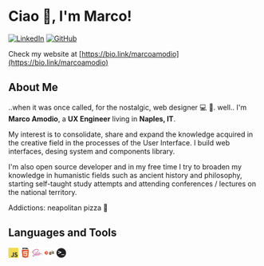 # Ciao 👋, I'm Marco!

<a href="https://www.linkedin.com/in/marco-amodio-30639158/" target="_blank"><img src="https://img.shields.io/badge/LinkedIn-%230077B5.svg?&style=flat-square&logo=linkedin&logoColor=white" alt="LinkedIn"></a>
<a href="https://github.com/marcoamodio/" target="_blank"><img src="https://img.shields.io/badge/-GitHub-181717?style=flat-square&logo=github" alt="GitHub"></a>

Check my website at [https://bio.link/marcoamodio](https://bio.link/marcoamodio)

## About Me

..when it was once called, for the nostalgic, web designer 💻 🎨. well.. I'm **Marco Amodio**, a **UX Engineer** living in **Naples, IT**.

My interest is to consolidate, share and expand the knowledge acquired in the creative field in the processes of the User Interface.
I build web interfaces, desing system and components library.

I'm also open source developer and in my free time I try to broaden my knowledge in humanistic fields such as ancient history and philosophy, starting self-taught study attempts and attending conferences / lectures on the national territory.

Addictions: neapolitan pizza 🍕

## Languages and Tools

<code><img height="20" src="https://raw.githubusercontent.com/github/explore/80688e429a7d4ef2fca1e82350fe8e3517d3494d/topics/javascript/javascript.png"></code>
<code><img height="20" src="https://raw.githubusercontent.com/github/explore/80688e429a7d4ef2fca1e82350fe8e3517d3494d/topics/html/html.png"></code>
<code><img height="20" src="https://raw.githubusercontent.com/github/explore/80688e429a7d4ef2fca1e82350fe8e3517d3494d/topics/sass/sass.png"></code>
<code><img height="20" src="https://raw.githubusercontent.com/github/explore/80688e429a7d4ef2fca1e82350fe8e3517d3494d/topics/git/git.png"></code>
<code><img height="20" src="https://raw.githubusercontent.com/github/explore/80688e429a7d4ef2fca1e82350fe8e3517d3494d/topics/terminal/terminal.png"></code>


<!--<code><img height="20" src="https://raw.githubusercontent.com/github/explore/80688e429a7d4ef2fca1e82350fe8e3517d3494d/topics/nodejs/nodejs.png"></code>
<code><img height="20" src="https://raw.githubusercontent.com/github/explore/80688e429a7d4ef2fca1e82350fe8e3517d3494d/topics/react/react.png"></code> --!>
